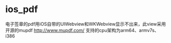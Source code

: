 # ios_pdf
电子签章的pdf用iOS自带的UIWebview和WKWebview显示不出来，此view采用开源的mupdf  http://www.mupdf.com/ 支持的cpu架构为arm64、armv7s、i386
